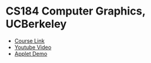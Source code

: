 CS184 Computer Graphics, UCBerkeley
===================================

* [Course Link](http://inst.eecs.berkeley.edu/~cs184/fa12/)
* [Youtube Video](https://www.youtube.com/playlist?list=PL-XXv-cvA_iBifi0GQVF1R9M_QBWw3xgG)
* [Applet Demo](http://graphics.cs.brown.edu/research/exploratory/freeSoftware/catalogs/repositoryApplets.html)
